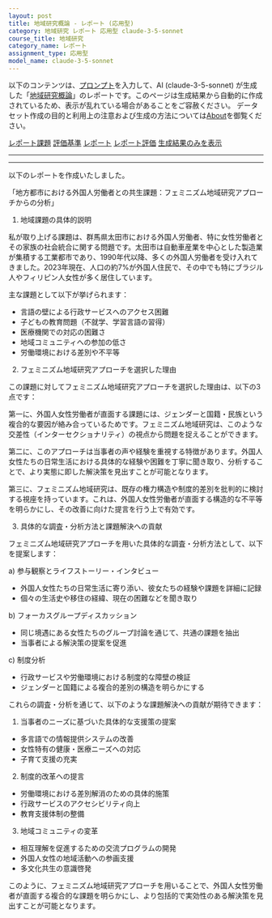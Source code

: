 ```yaml
---
layout: post
title: 地域研究概論 - レポート (応用型)
category: 地域研究 レポート 応用型 claude-3-5-sonnet
course_title: 地域研究
category_name: レポート
assignment_type: 応用型
model_name: claude-3-5-sonnet
---
```


以下のコンテンツは、[プロンプト](http://127.0.0.1:8000/generated/地域研究/claude-3-5-sonnet/prompt_レポート-応用型.md)を入力して、AI (claude-3-5-sonnet) が生成した「[地域研究概論](/contents/地域研究/)」のレポートです。このページは生成結果から自動的に作成されているため、表示が乱れている場合があることをご容赦ください。
データセット作成の目的と利用上の注意および生成の方法については[About](/About)を御覧ください。

[レポート課題](../レポート課題-応用型)
[評価基準](../評価基準-応用型)
[レポート](../レポート-応用型)
[レポート評価](../レポート評価-応用型)
[生成結果のみを表示](http://127.0.0.1:8000/generated/地域研究/claude-3-5-sonnet/レポート-応用型.md)
  

***
***
  
以下のレポートを作成いたしました。

「地方都市における外国人労働者との共生課題：フェミニズム地域研究アプローチからの分析」

1. 地域課題の具体的説明

私が取り上げる課題は、群馬県太田市における外国人労働者、特に女性労働者とその家族の社会統合に関する問題です。太田市は自動車産業を中心とした製造業が集積する工業都市であり、1990年代以降、多くの外国人労働者を受け入れてきました。2023年現在、人口の約7%が外国人住民で、その中でも特にブラジル人やフィリピン人女性が多く居住しています。

主な課題として以下が挙げられます：
- 言語の壁による行政サービスへのアクセス困難
- 子どもの教育問題（不就学、学習言語の習得）
- 医療機関での対応の困難さ
- 地域コミュニティへの参加の低さ
- 労働環境における差別や不平等

2. フェミニズム地域研究アプローチを選択した理由

この課題に対してフェミニズム地域研究アプローチを選択した理由は、以下の3点です：

第一に、外国人女性労働者が直面する課題には、ジェンダーと国籍・民族という複合的な要因が絡み合っているためです。フェミニズム地域研究は、このような交差性（インターセクショナリティ）の視点から問題を捉えることができます。

第二に、このアプローチは当事者の声や経験を重視する特徴があります。外国人女性たちの日常生活における具体的な経験や困難を丁寧に聞き取り、分析することで、より実態に即した解決策を見出すことが可能となります。

第三に、フェミニズム地域研究は、既存の権力構造や制度的差別を批判的に検討する視座を持っています。これは、外国人女性労働者が直面する構造的な不平等を明らかにし、その改善に向けた提言を行う上で有効です。

3. 具体的な調査・分析方法と課題解決への貢献

フェミニズム地域研究アプローチを用いた具体的な調査・分析方法として、以下を提案します：

a) 参与観察とライフストーリー・インタビュー
- 外国人女性たちの日常生活に寄り添い、彼女たちの経験や課題を詳細に記録
- 個々の生活史や移住の経緯、現在の困難などを聞き取り

b) フォーカスグループディスカッション
- 同じ境遇にある女性たちのグループ討論を通じて、共通の課題を抽出
- 当事者による解決策の提案を促進

c) 制度分析
- 行政サービスや労働環境における制度的な障壁の検証
- ジェンダーと国籍による複合的差別の構造を明らかにする

これらの調査・分析を通じて、以下のような課題解決への貢献が期待できます：

1. 当事者のニーズに基づいた具体的な支援策の提案
- 多言語での情報提供システムの改善
- 女性特有の健康・医療ニーズへの対応
- 子育て支援の充実

2. 制度的改革への提言
- 労働環境における差別解消のための具体的施策
- 行政サービスのアクセシビリティ向上
- 教育支援体制の整備

3. 地域コミュニティの変革
- 相互理解を促進するための交流プログラムの開発
- 外国人女性の地域活動への参画支援
- 多文化共生の意識啓発

このように、フェミニズム地域研究アプローチを用いることで、外国人女性労働者が直面する複合的な課題を明らかにし、より包括的で実効性のある解決策を見出すことが可能となります。
